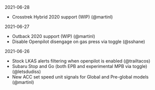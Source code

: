 2021-06-28
- Crosstrek Hybrid 2020 support (WIP) (@martinl)

2021-06-27
- Outback 2020 support (WIP) (@martinl)
- Disable Openpilot disengage on gas press via toggle (@sshane)

2021-06-26
- Stock LKAS alerts filtering when openpilot is enabled (@trailtacos)
- Subaru Stop and Go (both EPB and experimental MPB via toggle) (@letsdudiss)
- New ACC set speed unit signals for Global and Pre-global models (@martinl)
